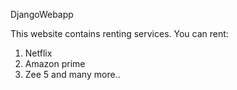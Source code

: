   DjangoWebapp
  
  
This website contains renting services. You can rent:
1. Netflix
2. Amazon prime
3. Zee 5
  and many more..

